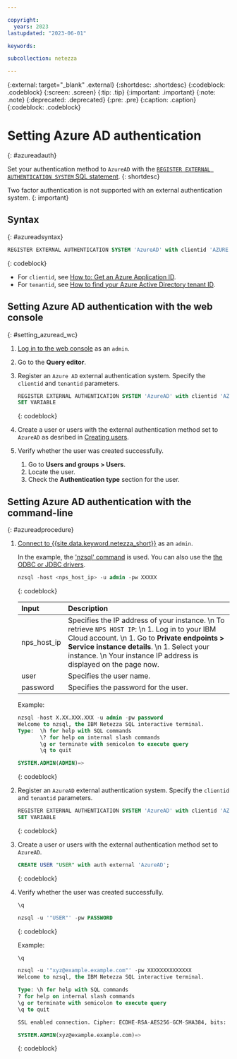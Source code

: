 ```yaml
---

copyright:
  years: 2023
lastupdated: "2023-06-01"

keywords:

subcollection: netezza

---
```


{:external: target="_blank" .external}
{:shortdesc: .shortdesc}
{:codeblock: .codeblock}
{:screen: .screen}
{:tip: .tip}
{:important: .important}
{:note: .note}
{:deprecated: .deprecated}
{:pre: .pre}
{:caption: .caption}
{:codeblock: .codeblock}

# Setting Azure AD authentication
{: #azureadauth}

Set your authentication method to `AzureAD` with the [`REGISTER EXTERNAL AUTHENTICATION SYSTEM` SQL statement](https://www.ibm.com/docs/en/netezza?topic=reference-register-external-authentication).
{: shortdesc}

Two factor authentication is not supported with an external authentication system.
{: important}

## Syntax
{: #azureadsyntax}

```sql
REGISTER EXTERNAL AUTHENTICATION SYSTEM 'AzureAD' with clientid 'AZURE CLIENT ID' tenantid 'AZURE TENANT ID'
```
{: codeblock}

- For `clientid`, see [How to: Get an Azure Application ID](https://learn.microsoft.com/en-us/previous-versions/windows/desktop/msipcthin2/application-id?).
- For `tenantid`, see [How to find your Azure Active Directory tenant ID](https://learn.microsoft.com/en-us/azure/active-directory/fundamentals/active-directory-how-to-find-tenant).

## Setting Azure AD authentication with the web console
{: #setting_azuread_wc}

1. [Log in to the web console](/docs/netezza?topic=netezza-getstarted-console) as an `admin`.
1. Go to the **Query editor**.
1. Register an `Azure AD` external authentication system.
   Specify the `clientid` and `tenantid` parameters.

    ```sql
    REGISTER EXTERNAL AUTHENTICATION SYSTEM 'AzureAD' with clientid 'AZURE CLIENT ID' tenantid 'AZURE TENANT ID';
    SET VARIABLE
    ```
    {: codeblock}

1. Create a user or users with the external authentication method set to `AzureAD` as desribed in [Creating users](/docs/netezza?topic=netezza-users-groups#create-users).
1. Verify whether the user was created successfully.

   1. Go to **Users and groups > Users**.
   1. Locate the user.
   1. Check the **Authentication type** section for the user.

## Setting Azure AD authentication with the command-line
{: #azureadprocedure}

1. [Connect to {{site.data.keyword.netezza_short}}](/docs/netezza?topic=netezza-connecting-overview) as an `admin`.

   In the example, the ['nzsql' command](https://www.ibm.com/docs/en/netezza?topic=anpssbun-log-2) is used. You can also use the [the ODBC or JDBC drivers](https://www.ibm.com/docs/en/netezza?topic=dls-overview-odbc-jdbc-ole-db-net-go-driver-3).

    ```sql
    nzsql -host <nps_host_ip> -u admin -pw XXXXX
    ```
    {: codeblock}

   | Input          | Description |
   | :-----------   | :---------- |
   | nps_host_ip    | Specifies the IP address of your instance.  \n To retrieve `NPS HOST IP`:  \n 1. Log in to your IBM Cloud account. \n 1. Go to **Private endpoints > Service instance details**. \n 1. Select your instance.  \n Your instance IP address is displayed on the page now.|
   | user           | Specifies the user name.      |
   | password       | Specifies the password for the user. |

   Example:

    ```sql
    nzsql -host X.XX.XXX.XXX -u admin -pw password
    Welcome to nzsql, the IBM Netezza SQL interactive terminal.
    Type:  \h for help with SQL commands
           \? for help on internal slash commands
           \g or terminate with semicolon to execute query
           \q to quit

    SYSTEM.ADMIN(ADMIN)=>
    ```
    {: codeblock}

1. Register an `AzureAD` external authentication system.
   Specify the `clientid` and `tenantid` parameters.

    ```sql
    REGISTER EXTERNAL AUTHENTICATION SYSTEM 'AzureAD' with clientid 'AZURE CLIENT ID' tenantid 'AZURE TENANT ID';
    SET VARIABLE
    ```
    {: codeblock}

1. Create a user or users with the external authentication method set to `AzureAD`.

    ```sql
    CREATE USER "USER" with auth external 'AzureAD';
    ```
    {: codeblock}

1. Verify whether the user was created successfully.

    ```sql
    \q

    nzsql -u '"USER"' -pw PASSWORD
    ```
    {: codeblock}

    Example:

    ```sql
    \q

    nzsql -u '"xyz@example.example.com"' -pw XXXXXXXXXXXXXX
    Welcome to nzsql, the IBM Netezza SQL interactive terminal.

    Type: \h for help with SQL commands
    ? for help on internal slash commands
    \g or terminate with semicolon to execute query
    \q to quit

    SSL enabled connection. Cipher: ECDHE-RSA-AES256-GCM-SHA384, bits: 256, protocol: TLSv1.2

    SYSTEM.ADMIN(xyz@example.example.com)=>
    ```
    {: codeblock}
